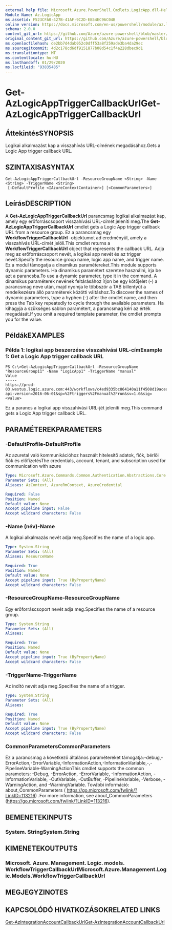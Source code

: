 ```yaml
---
external help file: Microsoft.Azure.PowerShell.Cmdlets.LogicApp.dll-Help.xml
Module Name: Az.LogicApp
ms.assetid: F523CFA0-427B-41AF-9C2D-EB54EC96C04B
online version: https://docs.microsoft.com/en-us/powershell/module/az.logicapp/get-azlogicapptriggercallbackurl
schema: 2.0.0
content_git_url: https://github.com/Azure/azure-powershell/blob/master/src/LogicApp/LogicApp/help/Get-AzLogicAppTriggerCallbackUrl.md
original_content_git_url: https://github.com/Azure/azure-powershell/blob/master/src/LogicApp/LogicApp/help/Get-AzLogicAppTriggerCallbackUrl.md
ms.openlocfilehash: de2bb7d4dab052c0dff53a8f259ade3ba4da29ec
ms.sourcegitcommit: 4d2c178cd6df9151877b08d54c1f4a228dbec9d1
ms.translationtype: MT
ms.contentlocale: hu-HU
ms.lasthandoff: 01/29/2020
ms.locfileid: "93835485"
---
```

# <span data-ttu-id="161c8-101">Get-AzLogicAppTriggerCallbackUrl</span><span class="sxs-lookup"><span data-stu-id="161c8-101">Get-AzLogicAppTriggerCallbackUrl</span></span>

## <span data-ttu-id="161c8-102">Áttekintés</span><span class="sxs-lookup"><span data-stu-id="161c8-102">SYNOPSIS</span></span>
<span data-ttu-id="161c8-103">Logikai alkalmazást kap a visszahívás URL-címének megadásához.</span><span class="sxs-lookup"><span data-stu-id="161c8-103">Gets a Logic App trigger callback URL.</span></span>

## <span data-ttu-id="161c8-104">SZINTAXISA</span><span class="sxs-lookup"><span data-stu-id="161c8-104">SYNTAX</span></span>

```
Get-AzLogicAppTriggerCallbackUrl -ResourceGroupName <String> -Name <String> -TriggerName <String>
 [-DefaultProfile <IAzureContextContainer>] [<CommonParameters>]
```

## <span data-ttu-id="161c8-105">Leírás</span><span class="sxs-lookup"><span data-stu-id="161c8-105">DESCRIPTION</span></span>
<span data-ttu-id="161c8-106">A **Get-AzLogicAppTriggerCallbackUrl** parancsmag logikai alkalmazást kap, amely egy erőforráscsoport visszahívási URL-címét jeleníti meg.</span><span class="sxs-lookup"><span data-stu-id="161c8-106">The **Get-AzLogicAppTriggerCallbackUrl** cmdlet gets a Logic App trigger callback URL from a resource group.</span></span>
<span data-ttu-id="161c8-107">Ez a parancsmag egy **WorkflowTriggerCallbackUrl** -objektumot ad eredményül, amely a visszahívás URL-címét jelöli.</span><span class="sxs-lookup"><span data-stu-id="161c8-107">This cmdlet returns a **WorkflowTriggerCallbackUrl** object that represents the callback URL.</span></span>
<span data-ttu-id="161c8-108">Adja meg az erőforráscsoport nevét, a logikai app nevét és az trigger nevét.</span><span class="sxs-lookup"><span data-stu-id="161c8-108">Specify the resource group name, logic app name, and trigger name.</span></span>
<span data-ttu-id="161c8-109">Ez a modul támogatja a dinamikus paramétereket.</span><span class="sxs-lookup"><span data-stu-id="161c8-109">This module supports dynamic parameters.</span></span>
<span data-ttu-id="161c8-110">Ha dinamikus paramétert szeretne használni, írja be azt a parancsba.</span><span class="sxs-lookup"><span data-stu-id="161c8-110">To use a dynamic parameter, type it in the command.</span></span>
<span data-ttu-id="161c8-111">A dinamikus paraméterek nevének feltárásához írjon be egy kötőjelet (-) a parancsmag neve után, majd nyomja le többször a TAB billentyűt a rendelkezésre álló paraméterek közötti váltáshoz.</span><span class="sxs-lookup"><span data-stu-id="161c8-111">To discover the names of dynamic parameters, type a hyphen (-) after the cmdlet name, and then press the Tab key repeatedly to cycle through the available parameters.</span></span>
<span data-ttu-id="161c8-112">Ha kihagyja a szükséges sablon paramétert, a parancsmag kéri az érték megadását.</span><span class="sxs-lookup"><span data-stu-id="161c8-112">If you omit a required template parameter, the cmdlet prompts you for the value.</span></span>

## <span data-ttu-id="161c8-113">Példák</span><span class="sxs-lookup"><span data-stu-id="161c8-113">EXAMPLES</span></span>

### <span data-ttu-id="161c8-114">Példa 1: logikai app beszerzése visszahívási URL-cím</span><span class="sxs-lookup"><span data-stu-id="161c8-114">Example 1: Get a Logic App trigger callback URL</span></span>
```
PS C:\>Get-AzLogicAppTriggerCallbackUrl -ResourceGroupName "ResourceGroup11" -Name "LogicApp1" -TriggerName "manual"
Value                                                                                                                                                                                                               
-----                                                                                                                                                                                                               
https://prod-03.westus.logic.azure.com:443/workflows/c4ed9335bc864140a11f4508d19acea3/triggers/manual/run?api-version=2016-06-01&sp=%2Ftriggers%2Fmanual%2Frun&sv=1.0&sig=<value>
```

<span data-ttu-id="161c8-115">Ez a parancs a logikai app visszahívási URL-jét jeleníti meg.</span><span class="sxs-lookup"><span data-stu-id="161c8-115">This command gets a Logic App trigger callback URL.</span></span>

## <span data-ttu-id="161c8-116">PARAMÉTEREK</span><span class="sxs-lookup"><span data-stu-id="161c8-116">PARAMETERS</span></span>

### <span data-ttu-id="161c8-117">-DefaultProfile</span><span class="sxs-lookup"><span data-stu-id="161c8-117">-DefaultProfile</span></span>
<span data-ttu-id="161c8-118">Az azuretal való kommunikációhoz használt hitelesítő adatok, fiók, bérlői fiók és előfizetés</span><span class="sxs-lookup"><span data-stu-id="161c8-118">The credentials, account, tenant, and subscription used for communication with azure</span></span>

```yaml
Type: Microsoft.Azure.Commands.Common.Authentication.Abstractions.Core.IAzureContextContainer
Parameter Sets: (All)
Aliases: AzContext, AzureRmContext, AzureCredential

Required: False
Position: Named
Default value: None
Accept pipeline input: False
Accept wildcard characters: False
```

### <span data-ttu-id="161c8-119">-Name (név)</span><span class="sxs-lookup"><span data-stu-id="161c8-119">-Name</span></span>
<span data-ttu-id="161c8-120">A logikai alkalmazás nevét adja meg.</span><span class="sxs-lookup"><span data-stu-id="161c8-120">Specifies the name of a logic app.</span></span>

```yaml
Type: System.String
Parameter Sets: (All)
Aliases: ResourceName

Required: True
Position: Named
Default value: None
Accept pipeline input: True (ByPropertyName)
Accept wildcard characters: False
```

### <span data-ttu-id="161c8-121">-ResourceGroupName</span><span class="sxs-lookup"><span data-stu-id="161c8-121">-ResourceGroupName</span></span>
<span data-ttu-id="161c8-122">Egy erőforráscsoport nevét adja meg.</span><span class="sxs-lookup"><span data-stu-id="161c8-122">Specifies the name of a resource group.</span></span>

```yaml
Type: System.String
Parameter Sets: (All)
Aliases:

Required: True
Position: Named
Default value: None
Accept pipeline input: True (ByPropertyName)
Accept wildcard characters: False
```

### <span data-ttu-id="161c8-123">-TriggerName</span><span class="sxs-lookup"><span data-stu-id="161c8-123">-TriggerName</span></span>
<span data-ttu-id="161c8-124">Az indító nevét adja meg.</span><span class="sxs-lookup"><span data-stu-id="161c8-124">Specifies the name of a trigger.</span></span>

```yaml
Type: System.String
Parameter Sets: (All)
Aliases:

Required: True
Position: Named
Default value: None
Accept pipeline input: True (ByPropertyName)
Accept wildcard characters: False
```

### <span data-ttu-id="161c8-125">CommonParameters</span><span class="sxs-lookup"><span data-stu-id="161c8-125">CommonParameters</span></span>
<span data-ttu-id="161c8-126">Ez a parancsmag a következő általános paramétereket támogatja:-debug,-ErrorAction,-ErrorVariable,-InformationAction,-InformationVariable,-,-PipelineVariable-WarningAction</span><span class="sxs-lookup"><span data-stu-id="161c8-126">This cmdlet supports the common parameters: -Debug, -ErrorAction, -ErrorVariable, -InformationAction, -InformationVariable, -OutVariable, -OutBuffer, -PipelineVariable, -Verbose, -WarningAction, and -WarningVariable.</span></span> <span data-ttu-id="161c8-127">További információ: about_CommonParameters ( https://go.microsoft.com/fwlink/?LinkID=113216) .</span><span class="sxs-lookup"><span data-stu-id="161c8-127">For more information, see about_CommonParameters (https://go.microsoft.com/fwlink/?LinkID=113216).</span></span>

## <span data-ttu-id="161c8-128">BEMENETEK</span><span class="sxs-lookup"><span data-stu-id="161c8-128">INPUTS</span></span>

### <span data-ttu-id="161c8-129">System. String</span><span class="sxs-lookup"><span data-stu-id="161c8-129">System.String</span></span>

## <span data-ttu-id="161c8-130">KIMENETEK</span><span class="sxs-lookup"><span data-stu-id="161c8-130">OUTPUTS</span></span>

### <span data-ttu-id="161c8-131">Microsoft. Azure. Management. Logic. models. WorkflowTriggerCallbackUrl</span><span class="sxs-lookup"><span data-stu-id="161c8-131">Microsoft.Azure.Management.Logic.Models.WorkflowTriggerCallbackUrl</span></span>

## <span data-ttu-id="161c8-132">MEGJEGYZI</span><span class="sxs-lookup"><span data-stu-id="161c8-132">NOTES</span></span>

## <span data-ttu-id="161c8-133">KAPCSOLÓDÓ HIVATKOZÁSOK</span><span class="sxs-lookup"><span data-stu-id="161c8-133">RELATED LINKS</span></span>

[<span data-ttu-id="161c8-134">Get-AzIntegrationAccountCallbackUrl</span><span class="sxs-lookup"><span data-stu-id="161c8-134">Get-AzIntegrationAccountCallbackUrl</span></span>](./Get-AzIntegrationAccountCallbackUrl.md)


